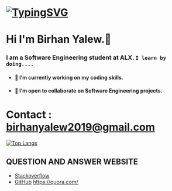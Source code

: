 # [![TypingSVG](https://readme-typing-svg.demolab.com?lines=Hey!+You+Are+Welcome+To+My+Profile;My+Name+Is+birhan-kassaye;I+Am+Passionate+About+Coding;I+Learn+By+Doing)](https://git.io/typing-svg)
# Hi I'm Birhan Yalew.👋

### I am a Software Engineering student at ALX. `I learn by doing....`

- #### 🔭 I’m currently working on my coding skills.
- #### 👯 I’m open to collaborate on Software Engineering projects.

# Contact : birhanyalew2019@gmail.com



[![Top Langs](https://github-readme-stats.vercel.app/api/top-langs/?username=kingkelv20&layout=compact)](https://github.com/Lordwill1/github-readme-stats)

## QUESTION AND ANSWER WEBSITE 
* [Stackoverflow](https://Stackoverflow.com/)
* [GitHub](https://github.com/)
 https://quora.com/
